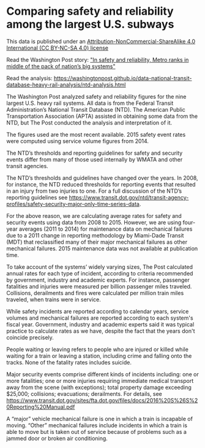 # Comparing safety and reliability among the largest U.S. subways

This data is published under an [Attribution-NonCommercial-ShareAlike 4.0 International (CC BY-NC-SA 4.0) license](https://creativecommons.org/licenses/by-nc-sa/4.0/)

Read the Washington Post story: ["In safety and reliability, Metro ranks in middle of the pack of nation’s big systems"](https://www.washingtonpost.com/local/trafficandcommuting/in-safety-and-reliability-metro-ranks-in-middle-of-the-pack-of-nations-big-systems/2016/10/08/aa7bb5a6-59b4-11e6-831d-0324760ca856_story.html)

Read the analysis: https://washingtonpost.github.io/data-national-transit-database-heavy-rail-analysis/ntd-analysis.html

The Washington Post analyzed safety and reliability figures for the nine largest U.S. heavy rail systems. All data is from the Federal Transit Administration’s National Transit Database (NTD). The American Public Transportation Association (APTA) assisted in obtaining some data from the NTD, but The Post conducted the analysis and interpretation of it.

The figures used are the most recent available. 2015 safety event rates were computed using service volume figures from 2014.
 
The NTD’s thresholds and reporting guidelines for safety and security events differ from many of those used internally by WMATA and other transit agencies.
 
The NTD’s thresholds and guidelines have changed over the years. In 2008, for instance, the NTD reduced thresholds for reporting events that resulted in an injury from two injuries to one. For a full discussion of the NTD’s reporting guidelines see https://www.transit.dot.gov/ntd/transit-agency-profiles/safety-security-major-only-time-series-data.

For the above reason, we are calculating average rates for safety and security events using data from 2008 to 2015. However, we are using four-year averages (2011 to 2014) for maintenance data on mechanical failures due to a 2011 change in reporting methodology by Miami-Dade Transit (MDT) that reclassified many of their major mechanical failures as other mechanical failures. 2015 maintenance data was not available at publication time.

To take account of the systems’ widely varying sizes, The Post calculated annual rates for each type of incident, according to criteria recommended by government, industry and academic experts. For instance, passenger fatalities and injuries were measured per billion passenger miles traveled. Collisions, derailments and fires were calculated per million train miles traveled, when trains were in service.

While safety incidents are reported according to calendar years, service volumes and mechanical failures are reported according to each system's fiscal year. Government, industry and academic experts said it was typical practice to calculate rates as we have, despite the fact that the years don't coincide precisely.

People waiting or leaving refers to people who are injured or killed while waiting for a train or leaving a station, including crime and falling onto the tracks. None of the fatality rates includes suicide.

Major security events comprise different kinds of incidents including: one or more fatalities; one or more injuries requiring immediate medical transport away from the scene (with exceptions); total property damage exceeding $25,000; collisions; evacuations; derailments. For details, see https://www.transit.dot.gov/sites/fta.dot.gov/files/docs/2016%20S%26S%20Reporting%20Manual.pdf
 
A “major” vehicle mechanical failure is one in which a train is incapable of moving. “Other” mechanical failures include incidents in which a train is able to move but is taken out of service because of problems such as a jammed door or broken air conditioning.